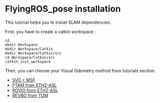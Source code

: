 FlyingROS_pose installation
===========================

This tutorial helps you to install SLAM dependencies.

First, you have to create a catkin workspace :

```
cd
mkdir Workspace
mkdir Workspace/Catkin
mkdir Workspace/Catkin/src
cd Workspace/Catkin/src
catkin_init_workspace
```

Then, you can choose your Visual Odometry method from tutorials section.

* [SVO + MSF](tutorials/VIO_SVO_MSF.MD)
* [PTAM from ETHZ-ASL](tutorials/PTAM.MD)
* [ROVIO from ETHZ-ASL](tutorials/ROVIO.MD)
* [REVBO from TUM](tutorials/REVBO.MD)
